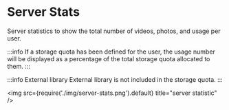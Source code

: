# Server Stats

Server statistics to show the total number of videos, photos, and usage per user.

:::info
If a storage quota has been defined for the user, the usage number will be displayed as a percentage of the total storage quota allocated to them.
:::

:::info External library
External library is not included in the storage quota.
:::

<img src={require('./img/server-stats.png').default} title="server statistic" />
